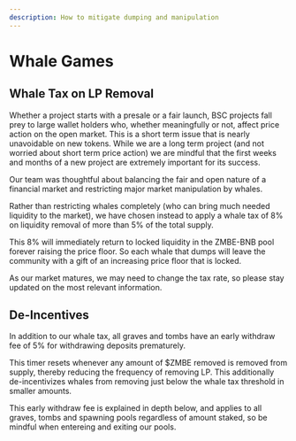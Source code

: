 ```yaml
---
description: How to mitigate dumping and manipulation
---
```


# Whale Games

## Whale Tax on LP Removal

Whether a project starts with a presale or a fair launch, BSC projects fall prey to large wallet holders who, whether meaningfully or not, affect price action on the open market. This is a short term issue that is nearly unavoidable on new tokens. While we are a long term project \(and not worried about short term price action\) we are mindful that the first weeks and months of a new project are extremely important for its success.

Our team was thoughtful about balancing the fair and open nature of a financial market and restricting major market manipulation by whales. 

Rather than restricting whales completely \(who can bring much needed liquidity to the market\), we have chosen instead to apply a whale tax of 8% on liquidity removal of more than 5% of the total supply. 

This 8% will immediately return to locked liquidity in the ZMBE-BNB pool forever raising the price floor. So each whale that dumps will leave the community with a gift of an increasing price floor that is locked.

As our market matures, we may need to change the tax rate, so please stay updated on the most relevant information. 

## De-Incentives

In addition to our whale tax, all graves and tombs have an early withdraw fee of 5% for withdrawing deposits prematurely.

 This timer resets whenever any amount of $ZMBE removed is removed from supply, thereby reducing the frequency of removing LP. This additionally de-incentivizes whales from removing just below the whale tax threshold in smaller amounts. 

This early withdraw fee is explained in depth below, and applies to all graves, tombs and spawning pools regardless of amount staked, so be mindful when entereing and exiting our pools.



